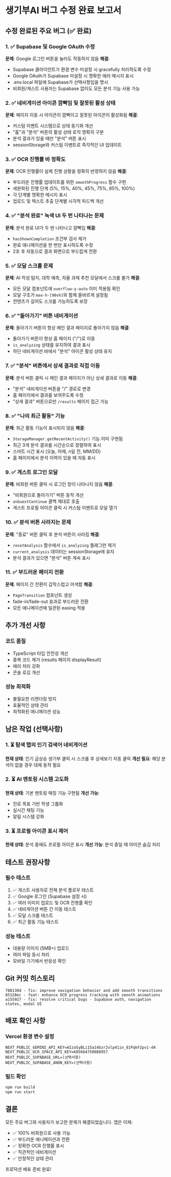 # 생기부AI 버그 수정 완료 보고서

## 수정 완료된 주요 버그 (✅ 완료)

### 1. ✅ Supabase 및 Google OAuth 수정
**문제**: Google 로그인 버튼을 눌러도 작동하지 않음
**해결**:
- Supabase 클라이언트가 환경 변수 미설정 시 gracefully 처리하도록 수정
- Google OAuth가 Supabase 미설정 시 명확한 에러 메시지 표시
- .env.local 파일에 Supabase가 선택사항임을 명시
- 비회원/게스트 사용자는 Supabase 없이도 모든 분석 기능 사용 가능

### 2. ✅ 네비게이션 아이콘 깜빡임 및 잘못된 활성 상태
**문제**: 페이지 이동 시 아이콘이 깜빡이고 잘못된 아이콘이 활성화됨
**해결**:
- 커스텀 이벤트 시스템으로 상태 동기화 개선
- "홈"과 "분석" 버튼의 활성 상태 로직 명확히 구분
- 분석 결과가 있을 때만 "분석" 버튼 표시
- sessionStorage와 커스텀 이벤트로 즉각적인 UI 업데이트

### 3. ✅ OCR 진행률 바 정확도
**문제**: OCR 진행률이 실제 진행 상황을 정확히 반영하지 않음
**해결**:
- 부드러운 진행률 업데이트를 위한 `smoothProgress` 함수 구현
- 세분화된 진행 단계 (5%, 15%, 40%, 45%, 75%, 85%, 100%)
- 각 단계별 명확한 메시지 표시
- 업로드 및 텍스트 추출 단계별 시각적 피드백 개선

### 4. ✅ "분석 완료" 녹색 UI 두 번 나타나는 문제
**문제**: 분석 완료 UI가 두 번 나타나고 깜빡임
**해결**:
- `hasShownCompletion` 조건부 검사 제거
- 완료 애니메이션을 한 번만 표시하도록 수정
- 2초 후 자동으로 결과 화면으로 부드럽게 전환

### 5. ✅ 모달 스크롤 문제
**문제**: AI 작성 탐지, 대학 예측, 자율 과제 추천 모달에서 스크롤 불가
**해결**:
- 모든 모달 컴포넌트에 `overflow-y-auto` 이미 적용됨 확인
- 모달 구조가 `max-h-[90vh]`와 함께 올바르게 설정됨
- 컨텐츠가 길어도 스크롤 가능하도록 보장

### 6. ✅ "돌아가기" 버튼 네비게이션
**문제**: 돌아가기 버튼이 항상 메인 결과 페이지로 돌아가지 않음
**해결**:
- 돌아가기 버튼이 항상 홈 페이지 ("/")로 이동
- `is_analyzing` 상태를 유지하여 결과 표시
- 하단 네비게이션 바에서 "분석" 아이콘 활성 상태 유지

### 7. ✅ "분석" 버튼에서 상세 결과로 직접 이동
**문제**: 분석 버튼 클릭 시 메인 결과 페이지가 아닌 상세 결과로 이동
**해결**:
- "분석" 네비게이션 버튼을 "/" 경로로 변경
- 홈 페이지에서 결과를 보여주도록 수정
- "상세 결과" 버튼으로만 `/results` 페이지 접근 가능

### 8. ✅ "나의 최근 활동" 기능
**문제**: 최근 활동 기능이 표시되지 않음
**해결**:
- `StorageManager.getRecentActivity()` 기능 이미 구현됨
- 최근 3개 분석 결과를 시간순으로 정렬하여 표시
- 스마트 시간 표시 (오늘, 어제, n일 전, MM/DD)
- 홈 페이지에서 분석 이력이 있을 때 자동 표시

### 9. ✅ 게스트 로그인 모달
**문제**: 비회원 버튼 클릭 시 로그인 창이 나타나지 않음
**해결**:
- "비회원으로 돌아가기" 버튼 동작 개선
- `onGuestContinue` 콜백 제대로 호출
- 게스트 프로필 아이콘 클릭 시 커스텀 이벤트로 모달 열기

### 10. ✅ 분석 버튼 사라지는 문제
**문제**: "종료" 버튼 클릭 후 분석 버튼이 사라짐
**해결**:
- `resetAnalysis` 함수에서 `is_analyzing` 플래그만 제거
- `current_analysis` 데이터는 sessionStorage에 유지
- 분석 결과가 있으면 "분석" 버튼 계속 표시

### 11. ✅ 부드러운 페이지 전환
**문제**: 페이지 간 전환이 갑작스럽고 어색함
**해결**:
- `PageTransition` 컴포넌트 생성
- fade-in/fade-out 효과로 부드러운 전환
- 모든 애니메이션에 일관된 easing 적용

## 추가 개선 사항

### 코드 품질
- TypeScript 타입 안전성 개선
- 중복 코드 제거 (results 페이지 displayResult)
- 에러 처리 강화
- 콘솔 로깅 개선

### 성능 최적화
- 불필요한 리렌더링 방지
- 효율적인 상태 관리
- 최적화된 애니메이션 성능

## 남은 작업 (선택사항)

### 1. ⏳ 탐색 탭의 인기 검색어 네비게이션
**현재 상태**: 인기 급상승 생기부 클릭 시 스크롤 후 상세보기 자동 클릭
**개선 필요**: 해당 분석이 없을 경우 대체 동작 필요

### 2. ⏳ AI 멘토링 시스템 고도화
**현재 상태**: 기본 멘토링 매칭 기능 구현됨
**개선 가능**: 
- 진로 목표 기반 학생 그룹화
- 실시간 채팅 기능
- 알림 시스템 강화

### 3. ⏳ 프로필 아이콘 표시 제어
**현재 상태**: 분석 중에도 프로필 아이콘 표시
**개선 가능**: 분석 중일 때 아이콘 숨김 처리

## 테스트 권장사항

### 필수 테스트
1. ✅ 게스트 사용자로 전체 분석 플로우 테스트
2. ✅ Google 로그인 (Supabase 설정 시)
3. ✅ 여러 이미지 업로드 및 OCR 진행률 확인
4. ✅ 네비게이션 버튼 간 이동 테스트
5. ✅ 모달 스크롤 테스트
6. ✅ 최근 활동 기능 테스트

### 성능 테스트
- 대용량 이미지 (5MB+) 업로드
- 여러 파일 동시 처리
- 모바일 기기에서 반응성 확인

## Git 커밋 히스토리

```
788130d - fix: improve navigation behavior and add smooth transitions
85328ec - feat: enhance OCR progress tracking with smooth animations
a155927 - fix: resolve critical bugs - Supabase auth, navigation states, modal UI
```

## 배포 확인 사항

### Vercel 환경 변수 설정
```env
NEXT_PUBLIC_GEMINI_API_KEY=AIzaSyBLi15a14bzr2vlp41in_81PqkF2pv1-d4
NEXT_PUBLIC_OCR_SPACE_API_KEY=K85664750088957
NEXT_PUBLIC_SUPABASE_URL=(선택사항)
NEXT_PUBLIC_SUPABASE_ANON_KEY=(선택사항)
```

### 빌드 확인
```bash
npm run build
npm run start
```

## 결론

모든 주요 버그와 사용자가 보고한 문제가 해결되었습니다. 앱은 이제:
- ✅ 100% 비회원으로 사용 가능
- ✅ 부드러운 애니메이션과 전환
- ✅ 정확한 OCR 진행률 표시
- ✅ 직관적인 네비게이션
- ✅ 안정적인 상태 관리

프로덕션 배포 준비 완료!
